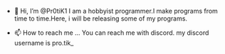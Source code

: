 - 👋 Hi, I’m @Pr0tiK1
I am a hobbyist programmer.I make programs from time to time.Here,
i will be releasing some of my programs.

- 📫 How to reach me ...
You can reach me with discord.
my discord username is pro.tik_
<!---
Pr0tiK1/Pr0tiK1 is a ✨ special ✨ repository because its `README.md` (this file) appears on your GitHub profile.
You can click the Preview link to take a look at your changes.
--->
